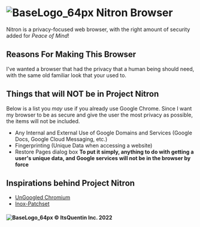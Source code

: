 # ![BaseLogo_64px](https://user-images.githubusercontent.com/83380088/157580821-df2c519f-0f4f-4445-b500-20db6150b23c.png) Nitron Browser

Nitron is a privacy-focused web browser, with the right amount of security added for *Peace of Mind*!

## Reasons For Making This Browser
I've wanted a browser that had the privacy that a human being should need, with the same old familiar look that your used to.

## Things that will NOT be in Project Nitron
Below is a list you *may* use if you already use Google Chrome. Since I want my browser to be as secure and give the user the most privacy as possible, the items will not be included.

- Any Internal and External Use of Google Domains and Services (Google Docs, Google Cloud Messaging, etc.)
- Fingerprinting (Unique Data when accessing a website)
- Restore Pages dialog box
**To put it simply, anything to do with getting a user's unique data, and Google services will not be in the browser by force**

## Inspirations behind Project Nitron
- [UnGoogled Chromium](https://github.com/Eloston/ungoogled-chromium)
- [Inox-Patchset](https://github.com/gcarq/inox-patchset)

#### ![BaseLogo_64px](https://user-images.githubusercontent.com/83380088/157581394-8b4767bc-3e59-471c-ac7b-095a37128124.png) ©️ ItsQuentin Inc. 2022
